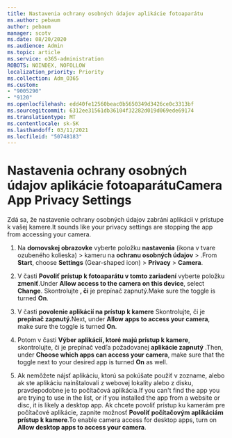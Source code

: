 ```yaml
---
title: Nastavenia ochrany osobných údajov aplikácie fotoaparátu
ms.author: pebaum
author: pebaum
manager: scotv
ms.date: 08/20/2020
ms.audience: Admin
ms.topic: article
ms.service: o365-administration
ROBOTS: NOINDEX, NOFOLLOW
localization_priority: Priority
ms.collection: Adm_O365
ms.custom:
- "9005290"
- "9120"
ms.openlocfilehash: edd40fe12560beac0b5650349d3426ce0c3313bf
ms.sourcegitcommit: 6312ee31561db36104f32282d019d069ede69174
ms.translationtype: MT
ms.contentlocale: sk-SK
ms.lasthandoff: 03/11/2021
ms.locfileid: "50748183"
---
```

# <a name="camera-app-privacy-settings"></a><span data-ttu-id="99e1e-102">Nastavenia ochrany osobných údajov aplikácie fotoaparátu</span><span class="sxs-lookup"><span data-stu-id="99e1e-102">Camera App Privacy Settings</span></span>

<span data-ttu-id="99e1e-103">Zdá sa, že nastavenie ochrany osobných údajov zabráni aplikácii v prístupe k vašej kamere.</span><span class="sxs-lookup"><span data-stu-id="99e1e-103">It sounds like your privacy settings are stopping the app from accessing your camera.</span></span>

1.  <span data-ttu-id="99e1e-104">Na **domovskej obrazovke** vyberte položku **nastavenia** (ikona v tvare ozubeného kolieska) > kameru na **ochranu osobných údajov**  >  .</span><span class="sxs-lookup"><span data-stu-id="99e1e-104">From **Start**, choose **Settings** (Gear-shaped icon) > **Privacy** > **Camera**.</span></span>

2.  <span data-ttu-id="99e1e-105">V časti **Povoliť prístup k fotoaparátu v tomto zariadení** vyberte položku **zmeniť**.</span><span class="sxs-lookup"><span data-stu-id="99e1e-105">Under **Allow access to the camera on this device**, select **Change**.</span></span> <span data-ttu-id="99e1e-106">Skontrolujte **, či** je prepínač zapnutý.</span><span class="sxs-lookup"><span data-stu-id="99e1e-106">Make sure the toggle is turned **On**.</span></span>

3.  <span data-ttu-id="99e1e-107">V časti **povolenie aplikácií na prístup k kamere** Skontrolujte, či je **prepínač zapnutý.**</span><span class="sxs-lookup"><span data-stu-id="99e1e-107">Next, under **Allow apps to access your camera**, make sure the toggle is turned **On**.</span></span>

4.  <span data-ttu-id="99e1e-108">Potom v časti **Výber aplikácií, ktoré majú prístup k kamere**, skontrolujte, či je prepínač vedľa požadovanej **aplikácie zapnutý** .</span><span class="sxs-lookup"><span data-stu-id="99e1e-108">Then, under **Choose which apps can access your camera**, make sure that the toggle next to your desired app is turned **On** as well.</span></span>

5.  <span data-ttu-id="99e1e-109">Ak nemôžete nájsť aplikáciu, ktorú sa pokúšate použiť v zozname, alebo ak ste aplikáciu nainštalovali z webovej lokality alebo z disku, pravdepodobne je to počítačová aplikácia.</span><span class="sxs-lookup"><span data-stu-id="99e1e-109">If you can't find the app you are trying to use in the list, or if you installed the app from a website or disc, it is likely a desktop app.</span></span> <span data-ttu-id="99e1e-110">Ak chcete povoliť prístup ku kamerám pre počítačové aplikácie, zapnite možnosť **Povoliť počítačovým aplikáciám prístup k kamere**.</span><span class="sxs-lookup"><span data-stu-id="99e1e-110">To enable camera access for desktop apps, turn on **Allow desktop apps to access your camera**.</span></span>